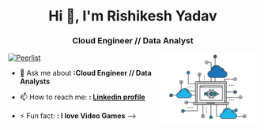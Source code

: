 


<h1 align="center">Hi 👋, I'm Rishikesh Yadav</h1>
<h3 align="center">Cloud Engineer // Data Analyst</h3>
<img align="right" alt="Coding" width="200" src="https://github.com/rishikeshxyadav/rishikeshxyadav/blob/c5b06d6b49116a69606a6061cd4ce28b99065b00/cloud-gif-2.gif">

[![Peerlist](https://github-readme-badge.peerlist.io/api/rishikeshxyadav?style=social)](https://peerlist.io/rishikeshxyadav)

- 💬 Ask me about **:Cloud Engineer // Data Analysts**
- 📫 How to reach me: **: [Linkedin profile](https://www.linkedin.com/in/rishikeshhhh-yadav/)**

- ⚡ Fun fact: **: I love Video Games**
-->
